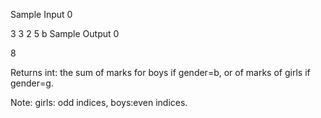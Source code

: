 Sample Input 0

3
3
2
5
b
Sample Output 0

8

Returns
int: the sum of marks for boys if gender=b, or of marks of girls if gender=g. 

Note: girls: odd indices, boys:even indices.
